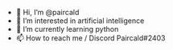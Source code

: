 - 👋 Hi, I’m @paircald
- 👀 I’m interested in artificial intelligence
- 🌱 I’m currently learning python
- 📫 How to reach me / Discord Paircald#2403

<!---
paircald/paircald is a ✨ special ✨ repository because its `README.md` (this file) appears on your GitHub profile.
You can click the Preview link to take a look at your changes.
--->
